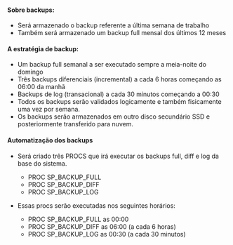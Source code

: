 #### Sobre backups:

-   Será armazenado o backup referente a última semana de trabalho
-   Também será armazenado um backup full mensal dos últimos 12 meses

#### A estratégia de backup:

-   Um backup full semanal a ser executado sempre a meia-noite do domingo
-   Três backups diferenciais (incremental) a cada 6 horas começando as 06:00 da manhã
-   Backups de log (transacional) a cada 30 minutos começando a 00:30
-   Todos os backups serão validados logicamente e também fisicamente uma vez por semana.
-   Os backups serão armazenados em outro disco secundário SSD e posteriormente transferido para nuvem.

#### Automatização dos backups

-   Será criado três PROCS que irá executar os backups full, diff e log da base do sistema.

    -   PROC SP_BACKUP_FULL
    -   PROC SP_BACKUP_DIFF
    -   PROC SP_BACKUP_LOG

-   Essas procs serão executadas nos seguintes horários:

    -   PROC SP_BACKUP_FULL as 00:00
    -   PROC SP_BACKUP_DIFF as 06:00 (a cada 6 horas)
    -   PROC SP_BACKUP_LOG as 00:30 (a cada 30 minutos)
